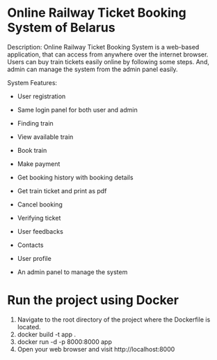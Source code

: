 # Online Railway Ticket Booking System of Belarus
Description: Online Railway Ticket Booking System is a web-based application, that can access from anywhere over the internet browser. Users can buy train tickets easily online by following some steps. And, admin can manage the system from the admin panel easily.

System Features:
* User registration
* Same login panel for both user and admin
* Finding train
* View available train 
* Book train
* Make payment
* Get booking history with booking details
* Get train ticket and print as pdf
* Cancel booking
* Verifying ticket 
* User feedbacks
* Contacts 
* User profile

* An admin panel to manage the system

# Run the project using Docker
1. Navigate to the root directory of the project where the Dockerfile is located.
2. docker build -t app .
3. docker run -d -p 8000:8000 app
4. Open your web browser and visit http://localhost:8000

